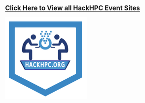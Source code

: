<h2><a href="index.html">Click Here to View all HackHPC Event Sites</a></h2>

<a href="index.html"><img src="img/hackHPCbadge.png" style="align: center"></a>



